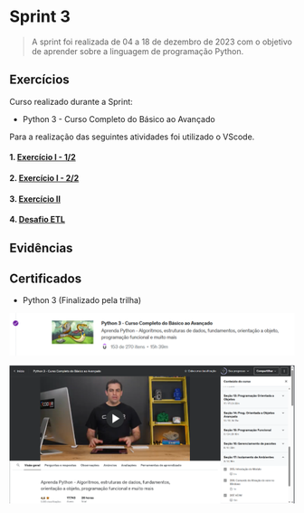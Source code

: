 # Sprint 3

> A sprint foi realizada de 04 a 18 de dezembro de 2023 com o objetivo de aprender sobre a linguagem de programação Python.

## Exercícios  

Curso realizado durante a Sprint:
- Python 3 - Curso Completo do Básico ao Avançado

Para a realização das seguintes atividades foi utilizado o VScode.

#### 1. [Exercício I - 1/2](exercicios/exercicio1.py)

#### 2. [Exercício I - 2/2](exercicios/exercicio2.py)

#### 3. [Exercício II](exercicios/exercicio3.py)

#### 4. [Desafio ETL](exercicios/desafio/)


## Evidências



## Certificados

- Python 3 (Finalizado pela trilha)

![Curso de Python finalizado](certificados/finalizacao1.png)

![Curso de Python finalizado](certificados/finalizacao2.png)

